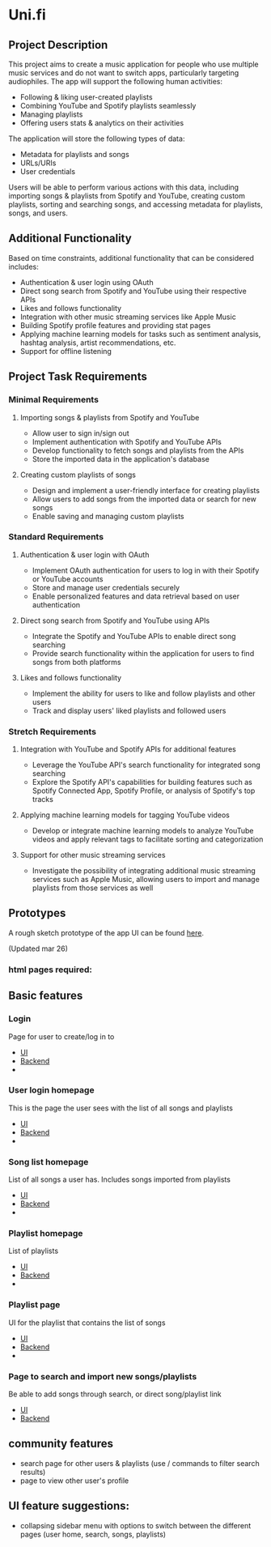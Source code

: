# Uni.fi

## Project Description

This project aims to create a music application for people who use multiple music services and do not want to switch apps, particularly targeting audiophiles. The app will support the following human activities:

- Following & liking user-created playlists
- Combining YouTube and Spotify playlists seamlessly
- Managing playlists
- Offering users stats & analytics on their activities

The application will store the following types of data:

- Metadata for playlists and songs
- URLs/URIs
- User credentials

Users will be able to perform various actions with this data, including importing songs & playlists from Spotify and YouTube, creating custom playlists, sorting and searching songs, and accessing metadata for playlists, songs, and users.

## Additional Functionality

Based on time constraints, additional functionality that can be considered includes:

- Authentication & user login using OAuth
- Direct song search from Spotify and YouTube using their respective APIs
- Likes and follows functionality
- Integration with other music streaming services like Apple Music
- Building Spotify profile features and providing stat pages
- Applying machine learning models for tasks such as sentiment analysis, hashtag analysis, artist recommendations, etc.
- Support for offline listening

## Project Task Requirements

### Minimal Requirements

1. Importing songs & playlists from Spotify and YouTube
   - Allow user to sign in/sign out
   - Implement authentication with Spotify and YouTube APIs
   - Develop functionality to fetch songs and playlists from the APIs
   - Store the imported data in the application's database

3. Creating custom playlists of songs
   - Design and implement a user-friendly interface for creating playlists
   - Allow users to add songs from the imported data or search for new songs
   - Enable saving and managing custom playlists

### Standard Requirements

1. Authentication & user login with OAuth
   - Implement OAuth authentication for users to log in with their Spotify or YouTube accounts
   - Store and manage user credentials securely
   - Enable personalized features and data retrieval based on user authentication

2. Direct song search from Spotify and YouTube using APIs
   - Integrate the Spotify and YouTube APIs to enable direct song searching
   - Provide search functionality within the application for users to find songs from both platforms

3. Likes and follows functionality
   - Implement the ability for users to like and follow playlists and other users
   - Track and display users' liked playlists and followed users

### Stretch Requirements

1. Integration with YouTube and Spotify APIs for additional features
   - Leverage the YouTube API's search functionality for integrated song searching
   - Explore the Spotify API's capabilities for building features such as Spotify Connected App, Spotify Profile, or analysis of Spotify's top tracks

2. Applying machine learning models for tagging YouTube videos
   - Develop or integrate machine learning models to analyze YouTube videos and apply relevant tags to facilitate sorting and categorization

3. Support for other music streaming services
   - Investigate the possibility of integrating additional music streaming services such as Apple Music, allowing users to import and manage playlists from those services as well

## Prototypes

A rough sketch prototype of the app UI can be found [here](./455_mock.png).

(Updated mar 26)

### html pages required:

## Basic features
### Login
Page for user to create/log in to 
- [UI]()
- [Backend]()
- 
### User login homepage
This is the page the user sees with the list of all songs and playlists
- [UI]()
- [Backend]()
- 
### Song list homepage
List of all songs a user has. Includes songs imported from playlists
- [UI]()
- [Backend]()
- 
### Playlist homepage
List of playlists
- [UI]()
- [Backend]()
- 
### Playlist page
UI for the playlist that contains the list of songs 
- [UI]()
- [Backend]()
- 
### Page to search and import new songs/playlists
Be able to add songs through search, or direct song/playlist link
- [UI]()
- [Backend]()


## community features
- search page for other users & playlists (use / commands to filter search results)
- page to view other user's profile


## UI feature suggestions:
- collapsing sidebar menu with options to switch between the different pages
(user home, search, songs, playlists)

